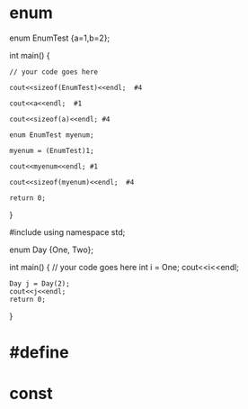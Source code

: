 # enum

enum EnumTest {a=1,b=2};

int main() {

	// your code goes here
  
	cout<<sizeof(EnumTest)<<endl;  #4 
  
	cout<<a<<endl;  #1
  
	cout<<sizeof(a)<<endl; #4 
  
	enum EnumTest myenum;
  
	myenum = (EnumTest)1;
  
	cout<<myenum<<endl; #1
  
	cout<<sizeof(myenum)<<endl;  #4
  
	return 0;
  
}

#include <iostream>
using namespace std;

enum Day {One, Two};

int main() {
	// your code goes here
	int i = One;
	cout<<i<<endl;
	
	Day j = Day(2);
	cout<<j<<endl;
	return 0;
}



# #define


# const
